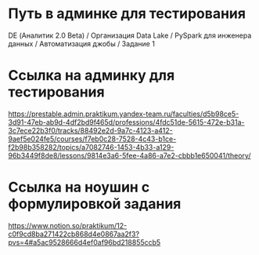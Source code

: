 # Путь в админке для тестирования
DE (Аналитик 2.0 Beta) / Организация Data Lake / PySpark для инженера данных / Автоматизация джобы / Задание 1

# Ссылка на админку для тестирования
https://prestable.admin.praktikum.yandex-team.ru/faculties/d5b98ce5-3d91-47eb-ab9d-4df2bd9f465d/professions/4fdc51de-5615-472e-b31a-3c7ece22b3f0/tracks/88492e2d-9a7c-4123-a412-9aef5e024fe5/courses/f7eb0c28-7528-4c43-b1ce-f2b98b358282/topics/a7082746-1453-4b33-a129-96b3449f8de8/lessons/9814e3a6-5fee-4a86-a7e2-cbbb1e650041/theory/

# Ссылка на ноушин с формулировкой задания
https://www.notion.so/praktikum/12-c0f9cd8ba271422cb868d4e0867aa2f3?pvs=4#a5ac9528666d4ef0af96bd218855ccb5

